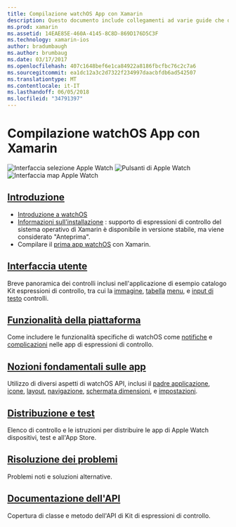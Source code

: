 ```yaml
---
title: Compilazione watchOS App con Xamarin
description: Questo documento include collegamenti ad varie guide che descrivono come creare App watchOS con Xamarin. Le guide collegate discutere riquadro attività iniziale, i controlli dell'interfaccia utente watchOS, watchOS funzionalità, distribuzione e test e risoluzione dei problemi
ms.prod: xamarin
ms.assetid: 14EAE85E-460A-4145-8C8D-869D176D5C3F
ms.technology: xamarin-ios
author: bradumbaugh
ms.author: brumbaug
ms.date: 03/17/2017
ms.openlocfilehash: 407c1648bef6e1ca84922a8186fbcfbc76c2c7a6
ms.sourcegitcommit: ea1dc12a3c2d7322f234997daacbfdb6ad542507
ms.translationtype: MT
ms.contentlocale: it-IT
ms.lasthandoff: 06/05/2018
ms.locfileid: "34791397"
---
```

# <a name="building-watchos-apps-with-xamarin"></a>Compilazione watchOS App con Xamarin

![Interfaccia selezione Apple Watch](images/watch1.png) ![Pulsanti di Apple Watch](images/watch2.png) ![Interfaccia map Apple Watch](images/watch3.png)

<!-- watch images courtesy of http://infinitapps.com/bezel/ -->

##  <a name="getting-startedioswatchosget-startedindexmd"></a>[Introduzione](~/ios/watchos/get-started/index.md)

* [Introduzione a watchOS](~/ios/watchos/get-started/intro-to-watchos.md)
* [Informazioni sull'installazione](~/ios/watchos/get-started/installation.md) : supporto di espressioni di controllo del sistema operativo di Xamarin è disponibile in versione stabile, ma viene considerato "Anteprima".
* Compilare il [prima app watchOS](~/ios/watchos/get-started/hello-watch.md) con Xamarin.

##  <a name="user-interfaceioswatchosuser-interfaceindexmd"></a>[Interfaccia utente](~/ios/watchos/user-interface/index.md)

Breve panoramica dei controlli inclusi nell'applicazione di esempio catalogo Kit espressioni di controllo, tra cui la [immagine](~/ios/watchos/user-interface/image.md), [tabella](~/ios/watchos/user-interface/menu.md) [menu](~/ios/watchos/user-interface/menu.md), e [input di testo](~/ios/watchos/user-interface/text-input.md) controlli.

## <a name="platform-featuresplatformindexmd"></a>[Funzionalità della piattaforma](platform/index.md)

Come includere le funzionalità specifiche di watchOS come [notifiche](~/ios/watchos/platform/notifications.md) e [complicazioni](~/ios/watchos/platform/complications.md) nelle app di espressioni di controllo.

##  <a name="app-fundamentalsioswatchosapp-fundamentalsindexmd"></a>[Nozioni fondamentali sulle app](~/ios/watchos/app-fundamentals/index.md)

Utilizzo di diversi aspetti di watchOS API, inclusi il [padre applicazione](~/ios/watchos/app-fundamentals/parent-app.md), [icone](~/ios/watchos/app-fundamentals/icons.md), [layout](~/ios/watchos/app-fundamentals/layout.md), [navigazione](~/ios/watchos/app-fundamentals/navigation.md), [schermata dimensioni](~/ios/watchos/app-fundamentals/screen-sizes.md), e [impostazioni](~/ios/watchos/app-fundamentals/settings.md).

##  <a name="deployment-and-testingioswatchosdeploy-testindexmd"></a>[Distribuzione e test](~/ios/watchos/deploy-test/index.md)

Elenco di controllo e le istruzioni per distribuire le app di Apple Watch dispositivi, test e all'App Store.

##  <a name="troubleshootingioswatchostroubleshootingmd"></a>[Risoluzione dei problemi](~/ios/watchos/troubleshooting.md)

Problemi noti e soluzioni alternative.

##  <a name="api-documentationhttpsdeveloperxamarincomapinamespacewatchkit"></a>[Documentazione dell'API](https://developer.xamarin.com/api/namespace/WatchKit/)

Copertura di classe e metodo dell'API di Kit di espressioni di controllo.
